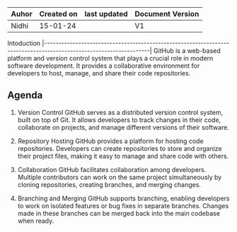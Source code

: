 | Auhor | Created on |last updated| Document Version |
| ----- | -----------| -----------|------------------
| Nidhi | 15-01-24   |            |  V1               |

Intoduction
|-------------------------------------------------------------------------------------------------------------------|
GitHub is a web-based platform and version control system that plays a crucial role in modern software development. It provides a collaborative environment for developers to host, manage, and share their code repositories. 

Agenda 
-------
 1. Version Control 
GitHub serves as a distributed version control system, built on top of Git. It allows developers to track changes in their code, collaborate on projects, and manage different versions of their software.

2. Repository Hosting
GitHub provides a platform for hosting code repositories. Developers can create repositories to store and organize their project files, making it easy to manage and share code with others.

3. Collaboration
GitHub facilitates collaboration among developers. Multiple contributors can work on the same project simultaneously by cloning repositories, creating branches, and merging changes.

4. Branching and Merging
GitHub supports branching, enabling developers to work on isolated features or bug fixes in separate branches. Changes made in these branches can be merged back into the main codebase when ready.


